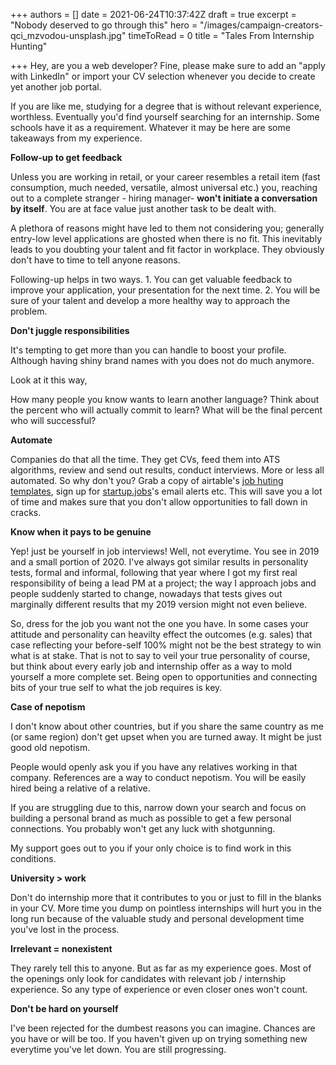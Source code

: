 +++
authors = []
date = 2021-06-24T10:37:42Z
draft = true
excerpt = "Nobody deserved to go through this"
hero = "/images/campaign-creators-qci_mzvodou-unsplash.jpg"
timeToRead = 0
title = "Tales From Internship Hunting"

+++
Hey, are you a web developer? Fine, please make sure to add an "apply with LinkedIn" or import your CV selection whenever you decide to create yet another job portal.

If you are like me, studying for a degree that is without relevant experience, worthless. Eventually you'd find yourself searching for an internship. Some schools have it as a requirement. Whatever it may be here are some takeaways from my experience.

**Follow-up to get feedback**

Unless you are working in retail, or your career resembles a retail item (fast consumption, much needed, versatile, almost universal etc.) you, reaching out to a complete stranger - hiring manager- **won't initiate a conversation by itself**. You are at face value just another task to be dealt with.

A plethora of reasons might have led to them not considering you; generally entry-low level applications are ghosted when there is no fit. This inevitably leads to you doubting your talent and fit factor in workplace. They obviously don't have to time to tell anyone reasons.

Following-up helps in two ways. 1. You can get valuable feedback to improve your application, your presentation for the next time. 2. You will be sure of your talent and develop a more healthy way to approach the problem.

**Don't juggle responsibilities**

It's tempting to get more than you can handle to boost your profile. Although having shiny brand names with you does not do much anymore.

Look at it this way,

How many people you know wants to learn another language? Think about the percent who will actually commit to learn? What will be the final percent who will successful?

**Automate**

Companies do that all the time. They get CVs, feed them into ATS algorithms, review and send out results, conduct interviews. More or less all automated. So why don't you? Grab a copy of airtable's [job huting templates](https://airtable.com/templates/education/expvtfBrVBr0jxcwE/student-job-search), sign up for [startup.jobs](https://startup.jobs)'s email alerts etc. This will save you a lot of time and makes sure that you don't allow opportunities to fall down in cracks.

**Know when it pays to be genuine**

Yep! just be yourself in job interviews! Well, not everytime. You see in 2019 and a small portion of 2020. I've always got similar results in personality tests, formal and informal, following that year where I got my first real responsibility of being a lead PM at a project; the way I approach jobs and people suddenly started to change, nowadays that tests gives out marginally different results that my 2019 version might not even believe.

So, dress for the job you want not the one you have. In some cases your attitude and personality can heavilty effect the outcomes (e.g. sales) that case reflecting your before-self 100% might not be the best strategy to win what is at stake. That is not to say to veil your true personality of course, but think about every early job and internship offer as a way to mold yourself a more complete set. Being open to opportunities and connecting bits of your true self to what the job requires is key.

**Case of nepotism**

I don't know about other countries, but if you share the same country as me (or same region) don't get upset when you are turned away. It might be just good old nepotism.

People would openly ask you if you have any relatives working in that company. References are a way to conduct nepotism. You will be easily hired being a relative of a relative.

If you are struggling due to this, narrow down your search and focus on building a personal brand as much as possible to get a few personal connections. You probably won't get any luck with shotgunning.

My support goes out to you if your only choice is to find work in this conditions.

**University > work**

Don't do internship more that it contributes to you or just to fill in the blanks in your CV. More time you dump on pointless internships will hurt you in the long run because of the valuable study and personal development time you've lost in the process.

**Irrelevant = nonexistent**

They rarely tell this to anyone. But as far as my experience goes. Most of the openings only look for candidates with relevant job / internship experience. So any type of experience or even closer ones won't count.

**Don't be hard on yourself**

I've been rejected for the dumbest reasons you can imagine. Chances are you have or will be too. If you haven't given up on trying something new everytime you've let down. You are still progressing.